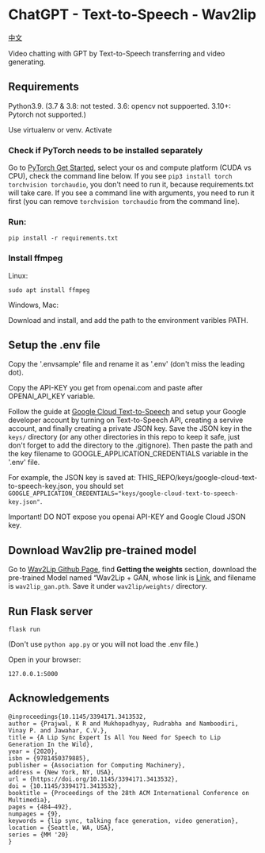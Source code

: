 # ChatGPT - Text-to-Speech - Wav2lip

[中文](./README.md)

Video chatting with GPT by Text-to-Speech transferring and video generating.

## Requirements

Python3.9. (3.7 & 3.8: not tested. 3.6: opencv not suppoerted. 3.10+: Pytorch not supported.)

Use virtualenv or venv. Activate

### Check if PyTorch needs to be installed separately

Go to [PyTorch Get Started](https://pytorch.org/get-started/locally/), select your os and compute platform (CUDA vs CPU), check the command line below. If you see `pip3 install torch torchvision torchaudio`, you don't need to run it, because requirements.txt will take care. If you see a command line with arguments, you need to run it first (you can remove `torchvision torchaudio` from the command line).

### Run:

    pip install -r requirements.txt

### Install ffmpeg

Linux:

    sudo apt install ffmpeg

Windows, Mac:

Download and install, and add the path to the environment varibles PATH.

## Setup the .env file

Copy the '.envsample' file and rename it as '.env' (don't miss the leading dot).

Copy the API-KEY you get from openai.com and paste after OPENAI_API_KEY variable.

Follow the guide at [Google Cloud Text-to-Speech](https://cloud.google.com/text-to-speech/docs/before-you-begin?hl=zh-cn) and setup your Google developer account by turning on Text-to-Speech API, creating a servive account, and finally creating a private JSON key. Save the JSON key in the `keys/` directory (or any other directories in this repo to keep it safe, just don't forget to add the directory to the .gitignore). Then paste the path and the key filename to GOOGLE_APPLICATION_CREDENTIALS variable in the '.env' file.

For example, the JSON key is saved at: THIS_REPO/keys/google-cloud-text-to-speech-key.json, you should set `GOOGLE_APPLICATION_CREDENTIALS="keys/google-cloud-text-to-speech-key.json"`.

Important! DO NOT expose you openai API-KEY and Google Cloud JSON key.

## Download Wav2lip pre-trained model

Go to [Wav2Lip Github Page](https://github.com/Rudrabha/Wav2Lip), find **Getting the weights** section, download the pre-trained Model named “Wav2Lip + GAN, whose link is [Link](https://iiitaphyd-my.sharepoint.com/:u:/g/personal/radrabha_m_research_iiit_ac_in/EdjI7bZlgApMqsVoEUUXpLsBxqXbn5z8VTmoxp55YNDcIA?e=n9ljGW), and filename is `wav2lip_gan.pth`. Save it under `wav2lip/weights/` directory.

## Run Flask server

    flask run

(Don't use `python app.py` or you will not load the .env file.)

Open in your browser:

    127.0.0.1:5000

## Acknowledgements

```
@inproceedings{10.1145/3394171.3413532,
author = {Prajwal, K R and Mukhopadhyay, Rudrabha and Namboodiri, Vinay P. and Jawahar, C.V.},
title = {A Lip Sync Expert Is All You Need for Speech to Lip Generation In the Wild},
year = {2020},
isbn = {9781450379885},
publisher = {Association for Computing Machinery},
address = {New York, NY, USA},
url = {https://doi.org/10.1145/3394171.3413532},
doi = {10.1145/3394171.3413532},
booktitle = {Proceedings of the 28th ACM International Conference on Multimedia},
pages = {484–492},
numpages = {9},
keywords = {lip sync, talking face generation, video generation},
location = {Seattle, WA, USA},
series = {MM '20}
}
```
